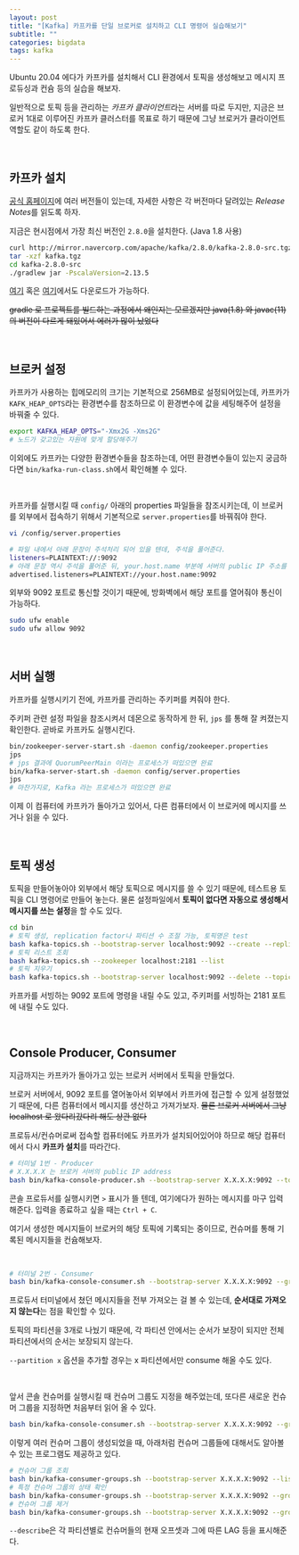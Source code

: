 ```yaml
---
layout: post
title: "[Kafka] 카프카를 단일 브로커로 설치하고 CLI 명령어 실습해보기"
subtitle: ""
categories: bigdata
tags: kafka
---
```


Ubuntu 20.04 에다가 카프카를 설치해서 CLI 환경에서 토픽을 생성해보고 메시지 프로듀싱과 컨슘 등의 실습을 해보자.

일반적으로 토픽 등을 관리하는 *카프카 클라이언트*라는 서버를 따로 두지만, 지금은 브로커 1대로 이루어진 카프카 클러스터를 목표로 하기 때문에 그냥 브로커가 클라이언트 역할도 같이 하도록 한다.

<br>

## 카프카 설치

[공식 홈페이지](https://kafka.apache.org/downloads)에 여러 버전들이 있는데, 자세한 사항은 각 버전마다 달려있는 *Release Notes*를 읽도록 하자.

지금은 현시점에서 가장 최신 버전인 ```2.8.0```을 설치한다. (Java 1.8 사용)

```bash
curl http://mirror.navercorp.com/apache/kafka/2.8.0/kafka-2.8.0-src.tgz --output kafka.tgz
tar -xzf kafka.tgz
cd kafka-2.8.0-src
./gradlew jar -PscalaVersion=2.13.5
```

[여기](https://downloads.apache.org/kafka/) 혹은 [여기](https://archive.apache.org/dist/kafka/)에서도 다운로드가 가능하다.

~~gradle 로 프로젝트를 빌드하는 과정에서 왜인지는 모르겠지만 java(1.8) 와 javac(11) 의 버전이 다르게 돼있어서 에러가 많이 났었다~~

<br>

## 브로커 설정

카프카가 사용하는 힙메모리의 크기는 기본적으로 256MB로 설정되어있는데, 카프카가 ```KAFK_HEAP_OPTS```라는 환경변수를 참조하므로 이 환경변수에 값을 세팅해주어 설정을 바꿔줄 수 있다.

```bash
export KAFKA_HEAP_OPTS="-Xmx2G -Xms2G"
# 노드가 갖고있는 자원에 맞게 할당해주기
```

이외에도 카프카는 다양한 환경변수들을 참조하는데, 어떤 환경변수들이 있는지 궁금하다면 ```bin/kafka-run-class.sh```에서 확인해볼 수 있다.

<br>

카프카를 실행시킬 때 ```config/``` 아래의 properties 파일들을 참조시키는데, 이 브로커를 외부에서 접속하기 위해서 기본적으로 ```server.properties```를 바꿔줘야 한다.
```bash
vi /config/server.properties

# 파일 내에서 아래 문장이 주석처리 되어 있을 텐데, 주석을 풀어준다.
listeners=PLAINTEXT://:9092
# 아래 문장 역시 주석을 풀어준 뒤, your.host.name 부분에 서버의 public IP 주소를 넣어준다.
advertised.listeners=PLAINTEXT://your.host.name:9092
```

<!-- 다른 옵션들도 많이 있는데, 궁금하면 [server.properties](~~)를 확인해보자. -->

외부와 9092 포트로 통신할 것이기 때문에, 방화벽에서 해당 포트를 열어줘야 통신이 가능하다.

```bash
sudo ufw enable
sudo ufw allow 9092
```

<br>

## 서버 실행

카프카를 실행시키기 전에, 카프카를 관리하는 주키퍼를 켜줘야 한다.

주키퍼 관련 설정 파일을 참조시켜서 데몬으로 동작하게 한 뒤, ```jps``` 를 통해 잘 켜졌는지 확인한다. 곧바로 카프카도 실행시킨다.
```bash
bin/zookeeper-server-start.sh -daemon config/zookeeper.properties
jps
# jps 결과에 QuorumPeerMain 이라는 프로세스가 떠있으면 완료
bin/kafka-server-start.sh -daemon config/server.properties
jps
# 마찬가지로, Kafka 라는 프로세스가 떠있으면 완료
```

이제 이 컴퓨터에 카프카가 돌아가고 있어서, 다른 컴퓨터에서 이 브로커에 메시지를 쓰거나 읽을 수 있다.

<br>

## 토픽 생성

토픽을 만들어놓아야 외부에서 해당 토픽으로 메시지를 쓸 수 있기 때문에, 테스트용 토픽을 CLI 명령어로 만들어 놓는다. 물론 설정파일에서 **토픽이 없다면 자동으로 생성해서 메시지를 쓰는 설정**을 할 수도 있다.

```bash
cd bin
# 토픽 생성, replication factor나 파티션 수 조절 가능, 토픽명은 test
bash kafka-topics.sh --bootstrap-server localhost:9092 --create --replication-factor 1 --partitions 3 --topic test
# 토픽 리스트 조회
bash kafka-topics.sh --zookeeper localhost:2181 --list
# 토픽 지우기
bash kafka-topics.sh --bootstrap-server localhost:9092 --delete --topic test
```

카프카를 서빙하는 9092 포트에 명령을 내릴 수도 있고, 주키퍼를 서빙하는 2181 포트에 내릴 수도 있다.

<br>

## Console Producer, Consumer

지금까지는 카프카가 돌아가고 있는 브로커 서버에서 토픽을 만들었다.

브로커 서버에서, 9092 포트를 열어놓아서 외부에서 카프카에 접근할 수 있게 설정했었기 때문에, 다른 컴퓨터에서 메시지를 생산하고 가져가보자. ~~물론 브로커 서버에서 그냥 localhost 로 왔다리갔다리 해도 상관 없다~~

프로듀서/컨슈머로써 접속할 컴퓨터에도 카프카가 설치되어있어야 하므로 해당 컴퓨터에서 다시 **카프카 설치**를 따라간다.

```bash
# 터미널 1번 - Producer
# X.X.X.X 는 브로커 서버의 public IP address
bash bin/kafka-console-producer.sh --bootstrap-server X.X.X.X:9092 --topic test
```

콘솔 프로듀서를 실행시키면 ```>``` 표시가 뜰 텐데, 여기에다가 원하는 메시지를 마구 입력해준다. 입력을 종료하고 싶을 때는 ```Ctrl + C```.

여기서 생성한 메시지들이 브로커의 해당 토픽에 기록되는 중이므로, 컨슈머를 통해 기록된 메시지들을 컨슘해보자.

<br>

```bash
# 터미널 2번 - Consumer
bash bin/kafka-console-consumer.sh --bootstrap-server X.X.X.X:9092 --group testgroup --topic test
```

프로듀서 터미널에서 쳤던 메시지들을 전부 가져오는 걸 볼 수 있는데, **순서대로 가져오지 않는다**는 점을 확인할 수 있다.

토픽의 파티션을 3개로 나눴기 때문에, 각 파티션 안에서는 순서가 보장이 되지만 전체 파티션에서의 순서는 보장되지 않는다.

```--partition x``` 옵션을 추가할 경우는 x 파티션에서만 consume 해올 수도 있다.

<br>

앞서 콘솔 컨슈머를 실행시킬 때 컨슈머 그룹도 지정을 해주었는데, 또다른 새로운 컨슈머 그룹을 지정하면 처음부터 읽어 올 수 있다.

```bash
bash bin/kafka-console-consumer.sh --bootstrap-server X.X.X.X:9092 --group testgroup2 --from-beginning --topic test
```

이렇게 여러 컨슈머 그룹이 생성되었을 때, 아래처럼 컨슈머 그룹들에 대해서도 알아볼 수 있는 프로그램도 제공하고 있다.
```bash
# 컨슈머 그룹 조회
bash bin/kafka-consumer-groups.sh --bootstrap-server X.X.X.X:9092 --list
# 특정 컨슈머 그룹의 상태 확인
bash bin/kafka-consumer-groups.sh --bootstrap-server X.X.X.X:9092 --group testgroup --describe
# 컨슈머 그룹 제거
bash bin/kafka-consumer-groups.sh --bootstrap-server X.X.X.X:9092 --group testgroup --delete
```

```--describe```은 각 파티션별로 컨슈머들의 현재 오프셋과 그에 따른 LAG 등을 표시해준다.
